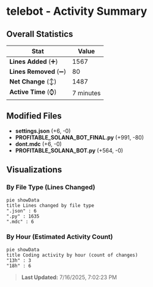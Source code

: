 # telebot - Activity Summary 

## Overall Statistics

| Stat                   | Value                                                             |
| ---------------------- | ----------------------------------------------------------------- |
| **Lines Added** (➕)   | 1567                                          |
| **Lines Removed** (➖) | 80                                        |
| **Net Change** (↕)    | 1487                |
| **Active Time** (⌚)   | 7 minutes |


## Modified Files
- **settings.json** (+6, -0)
- **PROFITABLE_SOLANA_BOT_FINAL.py** (+991, -80)
- **dont.mdc** (+6, -0)
- **PROFITABLE_SOLANA_BOT.py** (+564, -0)

## Visualizations

### By File Type (Lines Changed)

```mermaid
pie showData
title Lines changed by file type
".json" : 6
".py" : 1635
".mdc" : 6
```

### By Hour (Estimated Activity Count)

```mermaid
pie showData
title Coding activity by hour (count of changes)
"13h" : 3
"18h" : 6
```


> **Last Updated:** 7/16/2025, 7:02:23 PM